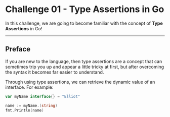 # Challenge 01 - Type Assertions in Go

In this challenge, we are going to become familiar with the concept of **Type Assertions** in Go!

---

## Preface

If you are new to the language, then type assertions are a concept that can sometimes trip you up and appear a little tricky at first, but after overcoming the syntax it becomes far easier to understand.

Through using type assertions, we can retrieve the dynamic value of an interface. For example:

```go
var myName interface{} = "Elliot"

name := myName.(string)
fmt.Println(name)
